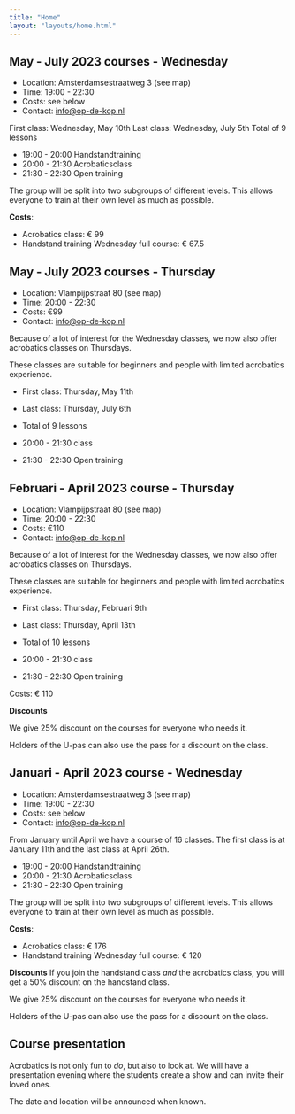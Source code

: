 ```yaml
---
title: "Home"
layout: "layouts/home.html"
---
```


## May - July 2023 courses - Wednesday
- Location: Amsterdamsestraatweg 3 (see map)
- Time: 19:00 - 22:30
- Costs: see below
- Contact: info@op-de-kop.nl

First class: Wednesday, May 10th
Last class: Wednesday, July 5th
Total of 9 lessons


- 19:00 - 20:00 Handstandtraining
- 20:00 - 21:30 Acrobaticsclass
- 21:30 - 22:30 Open training

The group will be split into two subgroups of different levels. This allows everyone to train at their own level as much as possible.

**Costs**:

- Acrobatics class: € 99
- Handstand training Wednesday full course: € 67.5

## May - July 2023 courses - Thursday

- Location: Vlampijpstraat 80 (see map)
- Time: 20:00 - 22:30
- Costs: €99
- Contact: info@op-de-kop.nl

Because of a lot of interest for the Wednesday classes, we now also offer
acrobatics classes on Thursdays.

These classes are suitable for beginners and people with limited acrobatics experience.

- First class: Thursday, May 11th
- Last class: Thursday, July 6th
- Total of 9 lessons

- 20:00 - 21:30 class
- 21:30 - 22:30 Open training


## Februari - April 2023 course - Thursday

- Location: Vlampijpstraat 80 (see map)
- Time: 20:00 - 22:30
- Costs: €110
- Contact: info@op-de-kop.nl

Because of a lot of interest for the Wednesday classes, we now also offer
acrobatics classes on Thursdays.

These classes are suitable for beginners and people with limited acrobatics experience.

- First class: Thursday, Februari 9th
- Last class: Thursday, April 13th
- Total of 10 lessons

- 20:00 - 21:30 class
- 21:30 - 22:30 Open training

Costs: € 110

**Discounts**

We give 25% discount on the courses for everyone who needs it.

Holders of the U-pas can also use the pass for a discount on the class.

## Januari - April 2023 course - Wednesday

- Location: Amsterdamsestraatweg 3 (see map)
- Time: 19:00 - 22:30
- Costs: see below
- Contact: info@op-de-kop.nl

From January until April we have a course of 16 classes. The first class is at January 11th and the last class at April 26th.

- 19:00 - 20:00 Handstandtraining
- 20:00 - 21:30 Acrobaticsclass
- 21:30 - 22:30 Open training

The group will be split into two subgroups of different levels. This allows everyone to train at their own level as much as possible.

**Costs**:

- Acrobatics class: € 176
- Handstand training Wednesday full course: € 120

**Discounts**
If you join the handstand class _and_ the acrobatics class, you will get a 50% discount on the handstand class.

We give 25% discount on the courses for everyone who needs it.

Holders of the U-pas can also use the pass for a discount on the class.

## Course presentation

Acrobatics is not only fun to _do_, but also to look at. We will have a presentation evening where the students create a show and can invite their loved ones.

The date and location wil be announced when known.
